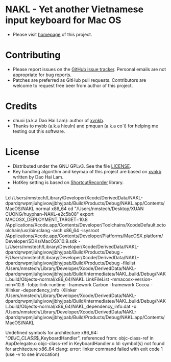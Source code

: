 NAKL - Yet another Vietnamese input keyboard for Mac OS
=======

* Please visit [homepage](http://huyphan.github.com/NAKL) of this project.

Contributing
=======

* Please report issues on the [GitHub issue tracker](https://github.com/huyphan/NAKL/issues). Personal emails are not appropriate for bug reports. 
* Patches are preferred as GitHub pull requests. Contributors are welcome to request free beer from author of this project.

Credits
=======
* chuoi (a.k.a Dao Hai Lam): author of [xvnkb](http://xvnkb.sourceforge.net). 
* Thanks to mybb (a.k.a hieuln) and pmquan (a.k.a co`i) for helping me testing out this software.


License
=======
* Distributed under the GNU GPLv3. See the file [LICENSE](https://github.com/huyphan/NAKL/blob/master/LICENSE).
* Key handling algorithm and keymap of this project are based on [xvnkb](http://xvnkb.sourceforge.net/) written by Dao Hai Lam.
* HotKey setting is based on [ShortcutRecorder](http://wafflesoftware.net/shortcut/) library.
* 
Ld /Users/nmstech/Library/Developer/Xcode/DerivedData/NAKL-dpardqrwpmjiuhgivowjjbhyjpab/Build/Products/Debug/NAKL.app/Contents/MacOS/NAKL normal x86_64
    cd "/Users/nmstech/Desktop/XUAN CUONG/huyphan-NAKL-e2c5b08"
    export MACOSX_DEPLOYMENT_TARGET=10.8
    /Applications/Xcode.app/Contents/Developer/Toolchains/XcodeDefault.xctoolchain/usr/bin/clang -arch x86_64 -isysroot /Applications/Xcode.app/Contents/Developer/Platforms/MacOSX.platform/Developer/SDKs/MacOSX10.9.sdk -L/Users/nmstech/Library/Developer/Xcode/DerivedData/NAKL-dpardqrwpmjiuhgivowjjbhyjpab/Build/Products/Debug -F/Users/nmstech/Library/Developer/Xcode/DerivedData/NAKL-dpardqrwpmjiuhgivowjjbhyjpab/Build/Products/Debug -filelist /Users/nmstech/Library/Developer/Xcode/DerivedData/NAKL-dpardqrwpmjiuhgivowjjbhyjpab/Build/Intermediates/NAKL.build/Debug/NAKL.build/Objects-normal/x86_64/NAKL.LinkFileList -mmacosx-version-min=10.8 -fobjc-link-runtime -framework Carbon -framework Cocoa -Xlinker -dependency_info -Xlinker /Users/nmstech/Library/Developer/Xcode/DerivedData/NAKL-dpardqrwpmjiuhgivowjjbhyjpab/Build/Intermediates/NAKL.build/Debug/NAKL.build/Objects-normal/x86_64/NAKL_dependency_info.dat -o /Users/nmstech/Library/Developer/Xcode/DerivedData/NAKL-dpardqrwpmjiuhgivowjjbhyjpab/Build/Products/Debug/NAKL.app/Contents/MacOS/NAKL

Undefined symbols for architecture x86_64:
  "_OBJC_CLASS_$_KeyboardHandler", referenced from:
      objc-class-ref in AppDelegate.o
      objc-class-ref in KeyboardHandler.o
ld: symbol(s) not found for architecture x86_64
clang: error: linker command failed with exit code 1 (use -v to see invocation)

